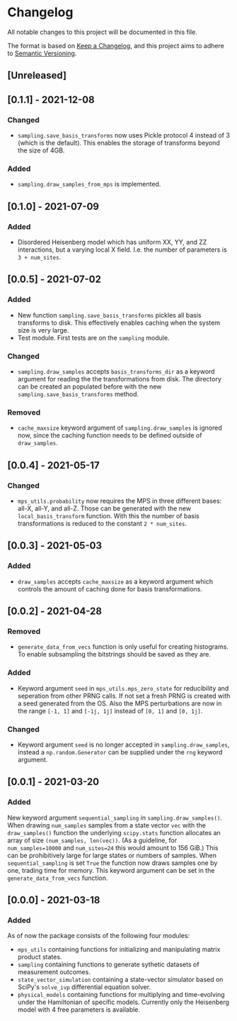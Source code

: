 # Changelog
All notable changes to this project will be documented in this file.

The format is based on [Keep a Changelog](https://keepachangelog.com/en/1.0.0/),
and this project aims to adhere to [Semantic Versioning](https://semver.org/spec/v2.0.0.html).

## [Unreleased]

## [0.1.1] - 2021-12-08
### Changed
- `sampling.save_basis_transforms` now uses Pickle protocol 4 instead of 3 (which is the default).
This enables the storage of transforms beyond the size of 4GB.
### Added
- `sampling.draw_samples_from_mps` is implemented.

## [0.1.0] - 2021-07-09
### Added
- Disordered Heisenberg model which has uniform XX, YY, and ZZ interactions, but a varying local X field.
I.e. the number of parameters is `3 + num_sites`.

## [0.0.5] - 2021-07-02
### Added
- New function `sampling.save_basis_transforms` pickles all basis transforms to disk. This effectively
enables caching when the system size is very large.
- Test module. First tests are on the `sampling` module.
### Changed
- `sampling.draw_samples` accepts `basis_transforms_dir` as a keyword argument for reading the
the transformations from disk. The directory can be created an populated before with the new
`sampling.save_basis_transforms` method.
### Removed
- `cache_maxsize` keyword argument of `sampling.draw_samples` is ignored now, since the caching
function needs to be defined outside of `draw_samples`.

## [0.0.4] - 2021-05-17
### Changed
- `mps_utils.probability` now requires the MPS in three different bases: all-X, all-Y, and all-Z.
Those can be generated with the new `local_basis_transform` function. With this the number of basis
transformations is reduced to the constant `2 * num_sites`.

## [0.0.3] - 2021-05-03
### Added
- `draw_samples` accepts `cache_maxsize` as a keyword argument which controls the amount of caching
done for basis transformations.

## [0.0.2] - 2021-04-28
### Removed
- `generate_data_from_vecs` function is only useful for creating histograms. To enable subsampling
the bitstrings should be saved as they are.
### Added
- Keyword argument `seed` in `mps_utils.mps_zero_state` for reducibility and seperation from other
PRNG calls. If not set a fresh PRNG is created with a seed generated from the OS. Also the MPS
perturbations are now in the range `[-1, 1]` and `[-1j, 1j]` instead of `[0, 1]` and `[0, 1j]`.
### Changed
- Keyword argument `seed` is no longer accepted in `sampling.draw_samples`, instead a `np.random.Generator`
can be supplied under the `rng` keyword argument.

## [0.0.1] - 2021-03-20
### Added
New keyword argument `sequential_sampling` in `sampling.draw_samples()`.
When drawing `num_samples` samples from a state vector `vec` with the `draw_samples()`
function the underlying `scipy.stats` function allocates an array of size `(num_samples, len(vec))`.
(As a guideline, for `num_samples=10000` and `num_sites=24` this would amount to 156 GiB.)
This can be prohibitively large for large states or numbers of samples.
When `sequential_sampling` is set `True` the function now draws samples one by one, trading time for
memory.
This keyword argument can be set in the `generate_data_from_vecs` function.

## [0.0.0] - 2021-03-18
### Added
As of now the package consists of the following four modules:
- `mps_utils` containing functions for initializing and manipulating matrix product states.
- `sampling` containing functions to generate sythetic datasets of measurement outcomes.
- `state_vector_simulation` containing a state-vector simulator based on SciPy's `solve_ivp`
differential equation solver.
- `physical_models` containing functions for multiplying and time-evolving under the Hamiltonian
of specific models. Currently only the Heisenberg model with 4 free parameters is available.